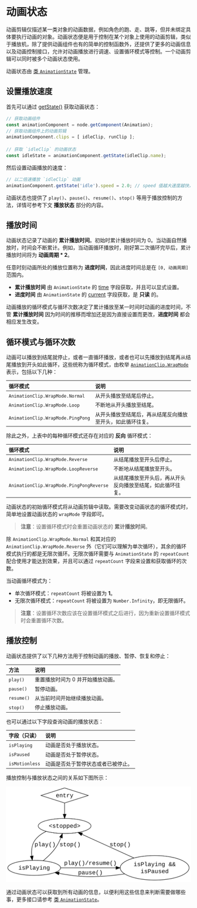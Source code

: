 # 动画状态

动画剪辑仅描述某一类对象的动画数据，例如角色的跑、走、跳等，但并未绑定具体要执行动画的对象。动画状态便是用于控制在某个对象上使用的动画剪辑，类似于播放机，除了提供动画组件也有的简单的控制函数外，还提供了更多的动画信息以及动画控制接口，允许对动画播放进行调速、设置循环模式等控制。一个动画剪辑可以同时被多个动画状态使用。

动画状态由 [类 `AnimationState`](__APIDOC__/zh/#/docs/3.3/zh/animation/Class/AnimationState) 管理。

## 设置播放速度

首先可以通过 [getState()](__APIDOC__/zh/#/docs/3.3/zh/animation/Class/Animation?id=getstate) 获取动画状态：

```ts
// 获取动画组件
const animationComponent = node.getComponent(Animation);
// 获取动画组件上的动画剪辑
animationComponent.clips = [ idleClip, runClip ];

// 获取 `idleClip` 的动画状态
const idleState = animationComponent.getState(idleClip.name);
```

然后设置动画播放的速度：

```ts
// 以二倍速播放 `idleClip` 动画
animationComponent.getState('idle').speed = 2.0; // speed 值越大速度越快，值越小则速度越慢
```

动画状态也提供了 `play()`、`pause()`、`resume()`、`stop()` 等用于播放控制的方法，详情可参考下文 **播放状态** 部分的内容。

## 播放时间

动画状态记录了动画的 **累计播放时间**。初始时累计播放时间为 0。当动画自然播放时，时间会不断累计。例如，当动画循环播放时，刚好第二次循环完毕后，累计播放时间将为 **动画周期 * 2**。

任意时刻动画所处的播放位置称为 **进度时间**，因此进度时间总是在 `[0, 动画周期]` 范围内。

- **累计播放时间** 由 `AnimationState` 的 [time](__APIDOC__/zh/#/docs/3.3/zh/animation/Class/AnimationState?id=time) 字段获取，并且可以显式设置。
- **进度时间** 由 `AnimationState` 的 [current](__APIDOC__/zh/#/docs/3.3/zh/animation/Class/AnimationState?id=current) 字段获取，是 **只读** 的。

动画播放的循环模式与循环次数决定了累计播放至某一时间时动画的进度时间，不管 **累计播放时间** 因为时间的推移而增加还是因为直接设置而更改，**进度时间** 都会相应发生改变。

## 循环模式与循环次数

动画可以播放到结尾就停止，或者一直循环播放，或者也可以先播放到结尾再从结尾播放到开头如此循环，这些统称为循环模式，由枚举 [`AnimationClip.WrapMode`](__APIDOC__/zh/enums/animation.wrapmode.html) 表示，包括以下几种：

| 循环模式 | 说明 |
| :--- | :--- |
| `AnimationClip.WrapMode.Normal`  | 从开头播放至结尾后停止。 |
| `AnimationClip.WrapMode.Loop`    | 不断地从开头播放至结尾。 |
| `AnimationClip.WrapMode.PingPong` | 从开头播放至结尾后，再从结尾反向播放至开头，如此循环往复。 |

除此之外，上表中的每种循环模式还存在对应的 **反向** 循环模式：

| 循环模式 | 说明 |
| :--- | :--- |
| `AnimationClip.WrapMode.Reverse`  | 从结尾播放至开头后停止。 |
| `AnimationClip.WrapMode.LoopReverse`    | 不断地从结尾播放至开头。 |
| `AnimationClip.WrapMode.PingPongReverse` | 从结尾播放至开头后，再从开头反向播放至结尾，如此循环往复。 |

动画状态的初始循环模式将从动画剪辑中读取。需要改变动画状态的循环模式时，简单地设置动画状态的 `wrapMode` 字段即可。

> **注意**：设置循环模式时会重置动画状态的 **累计播放时间**。

除 `AnimationClip.WrapMode.Normal` 和其对应的 `AnimationClip.WrapMode.Reverse` 外（它们可以理解为单次循环），其余的循环模式执行的都是无限次循环。无限次循环需要与 `AnimationState` 的 `repeatCount` 配合使用才能达到效果，并且可以通过 `repeatCount` 字段来设置和获取循环的次数。

当动画循环模式为：
- 单次循环模式：`repeatCount` 将被设置为 **1**。
- 无限次循环模式：`repeatCount` 将被设置为 `Number.Infinity`，即无限循环。

> **注意**：设置循环次数应该在设置循环模式之后进行，因为重新设置循环模式时会重置循环次数。

## 播放控制

动画状态提供了以下几种方法用于控制动画的播放、暂停、恢复和停止：

| 方法 | 说明 |
| :--- | :--- |
| `play()`  | 重置播放时间为 0 并开始播放动画。 |
| `pause()`    | 暂停动画。 |
| `resume()` | 从当前时间开始继续播放动画。 |
| `stop()` | 停止播放动画。 |

也可以通过以下字段查询动画的播放状态：

| 字段（只读） | 说明 |
| :--- | :--- |
| `isPlaying`  | 动画是否处于播放状态。 |
| `isPaused`    | 动画是否处于暂停状态。 |
| `isMotionless` | 动画是否处于暂停状态或者已被停止。 |

播放控制与播放状态之间的关系如下图所示：

![Playback control](./animation-state/playback-control.svg)

通过动画状态可以获取到所有动画的信息，以便利用这些信息来判断需要做哪些事，更多接口请参考 [类 `AnimationState`](__APIDOC__/zh/#/docs/3.3/zh/animation/Class/AnimationState)。
